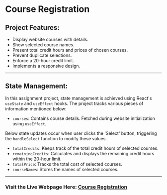 # **Course Registration**

## **Project Features:**

- Display website courses with details.
- Show selected course names.
- Present total credit hours and prices of chosen courses.
- Prevent duplicate selections.
- Enforce a 20-hour credit limit.
- Implements a responsive design.

---

## **State Management:**

In this assignment project, state management is achieved using React's `useState` and `useEffect` hooks. The project tracks various pieces of information mentioned below:

- `courses`: Contains course details. Fetched during website initialization using `useEffect`.

Below state updates occur when user clicks the 'Select' button, triggering the `handleSelect` function to modify these values.

- `totalCredits`: Keeps track of the total credit hours of selected courses.
- `remainingCredits`: Calculates and displays the remaining credit hours within the 20-hour limit.
- `totalPrice`: Tracks the total cost of selected courses.
- `courseNames`: Stores the names of selected courses.

---

### Visit the Live Webpage Here: [Course Registration](https://github.com/programming-hero-web-course2/my-course-roster-sm0bin)
